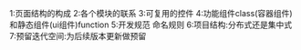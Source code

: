 1:页面结构的构成
2:各个模块的联系
3:可复用的控件
4:功能组件class(容器组件)和静态组件(ui组件)function
5:开发规范 命名规则
6:项目结构:分布式还是集中式
7:预留迭代空间:为后续版本更新做预留